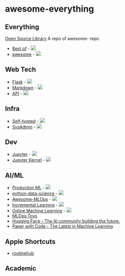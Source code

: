 # awesome-everything

## Everything
[Open Source Library](https://opensourcelibs.com/)
A repo of awesome- repo
- [Best of](https://github.com/best-of-lists/best-of) - ![](https://img.shields.io/github/stars/best-of-lists/best-of.svg?style=social)
- [awesome](https://github.com/sindresorhus/awesome) - ![](https://img.shields.io/github/stars/sindresorhus/awesome.svg?style=social)

## Web Tech
- [Flask](https://github.com/humiaozuzu/awesome-flask) - ![](https://img.shields.io/github/stars/humiaozuzu/awesome-flask.svg?style=social)
- [Markdown](https://github.com/matiassingers/awesome-readme) - ![](https://img.shields.io/github/stars/matiassingers/awesome-readme.svg?style=social)
- [API](https://github.com/public-apis/public-apis) - ![](https://img.shields.io/github/stars/public-apis/public-apis.svg?style=social)

## Infra
- [Self-hosted](https://github.com/awesome-selfhosted/awesome-selfhosted) - ![](https://img.shields.io/github/stars/awesome-selfhosted/awesome-selfhosted.svg?style=social)
- [SysAdmin](https://github.com/kahun/awesome-sysadmin) - ![](https://img.shields.io/github/stars/kahun/awesome-sysadmin.svg?style=social)

## Dev
- [Jupyter](https://github.com/markusschanta/awesome-jupyter) - ![](https://img.shields.io/github/stars/markusschanta/awesome-jupyter.svg?style=social)
- [Jupyter Kernel](https://github.com/jupyter/jupyter/wiki/Jupyter-kernels) - ![](https://img.shields.io/github/stars/jupyter/jupyter.svg?style=social)

## AI/ML
- [Production ML](https://github.com/EthicalML/awesome-production-machine-learning) - ![](https://img.shields.io/github/stars/EthicalML/awesome-production-machine-learning.svg?style=social)
- [python-data-science](https://github.com/krzjoa/awesome-python-data-science#readme) - ![](https://img.shields.io/github/stars/krzjoa/awesome-python-data-science.svg?style=social)
- [Awesome-MLOps](https://github.com/visenger/awesome-mlops) - ![](https://img.shields.io/github/stars/visenger/awesome-mlops.svg?style=social)
- [Incremental Learning](https://github.com/xialeiliu/Awesome-Incremental-Learning) - ![](https://img.shields.io/github/stars/xialeiliu/Awesome-Incremental-Learning.svg?style=social)
- [Online Machine Learning](https://github.com/MaxHalford/awesome-online-machine-learning) - ![](https://img.shields.io/github/stars/MaxHalford/awesome-online-machine-learning.svg?style=social)
- [MLOps Toys](https://mlops.toys/)
- [Hugging Face - The AI community building the future.](https://huggingface.co/)
- [Paper with Code - The Latest in Machine Learning](https://paperswithcode.com/)

## Apple Shortcuts
- [routinehub](https://routinehub.co/)

## Academic

